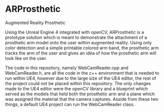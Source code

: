 # ARProsthetic
Augmented Reality Prosthetic

Using the Unreal Engine 4 integrated with openCV, ARProsthetic is a prototype solution which is meant to demonstrate the attachment of a prosthetic arm model onto the user within augmented reality. Using only color detection and a simple printable colored arm band, the prosthetic arm tracks the arm of the user and gives an idea of how the prosthetic arm will look like on the user.

The code in this repository, namely WebCamReader.cpp and WebCamReader.h, are all the code in the c++ environment that is needed to run within UE4, however due to the large size of the UE4 editor, the rest of the project could not be placed within this repository. The only changes made to the UE4 editor were the openCV library and a blueprint which served as the models that held both the prosthetic arm and a plane which was assigned the material that the camera captures. Asside from these two things, a default UE4 project can run the WebCamReader class.
